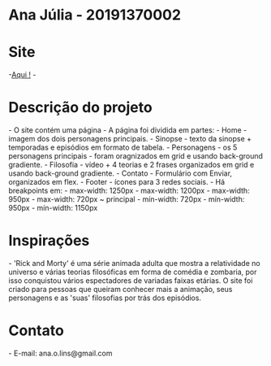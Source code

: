 # Ana Júlia - 20191370002
<h1>Site</h1>
-<a href="https://anajulia29.github.io/projlm.github.io/site/" target="_blank">Aqui !</a>
-<h1>Descrição do projeto</h1>
- O site contém uma página
- A página foi dividida em partes:
   - Home - imagem dos dois personagens principais. 
   - Sinopse - texto da sinopse + temporadas e episódios em formato de tabela.
   - Personagens - os 5 personagens principais - foram oragnizados em grid e usando back-ground gradiente. 
   - Filosofia - vídeo + 4 teorias e 2 frases organizados em grid e usando back-ground gradiente.
   - Contato - Formulário com Enviar, organizados em flex.
   - Footer - ícones para 3 redes sociais.
- Há breakpoints em:
   - max-width: 1250px
   - max-width: 1200px
   - max-width: 950px
   - max-width: 720px ~ principal
   - mín-width: 720px
   - mín-width: 950px
   - mín-width: 1150px
 <h1>Inspirações</h1>
- 'Rick and Morty' é uma série animada adulta que mostra a relatividade no universo e várias teorias filosóficas em forma de comédia e zombaria, por isso conquistou vários espectadores de variadas faixas etárias. O site foi criado para pessoas que queiram conhecer mais a animação, seus personagens e as 'suas' filosofias por trás dos episódios.

 <h1>Contato</h1>
- E-mail:  ana.o.lins@gmail.com
